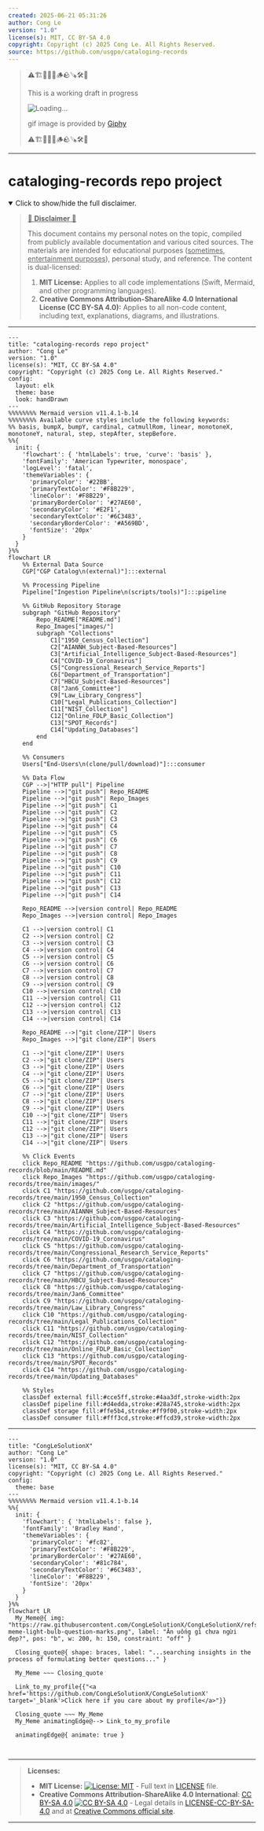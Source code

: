 ```yaml
---
created: 2025-06-21 05:31:26
author: Cong Le
version: "1.0"
license(s): MIT, CC BY-SA 4.0
copyright: Copyright (c) 2025 Cong Le. All Rights Reserved.
source: https://github.com/usgpo/cataloging-records
---
```



> ⚠️🏗️🚧🦺🧱🪵🪨🪚🛠️👷
> 
> This is a working draft in progress
> 
> ![Loading...](https://media0.giphy.com/media/v1.Y2lkPTc5MGI3NjExMnlyczdqa2hwemJ5NDdudGpianNvYnlhYTN4bzN3aW8xM3g2MXhodiZlcD12MV9pbnRlcm5hbF9naWZfYnlfaWQmY3Q9Zw/EYqGrbF2DG0mc/giphy.gif)
>
> gif image is provided by [Giphy](https://giphy.com)
> 
> ⚠️🏗️🚧🦺🧱🪵🪨🪚🛠️👷


----




# cataloging-records repo project
<details open>
<summary>Click to show/hide the full disclaimer.</summary>
   
> <ins>📢 **Disclaimer** 🚨</ins>
>
> This document contains my personal notes on the topic,
> compiled from publicly available documentation and various cited sources.
> The materials are intended for educational purposes (<ins>sometimes, entertainment purposes</ins>), personal study, and reference.
> The content is dual-licensed:
> 1. **MIT License:** Applies to all code implementations (Swift, Mermaid, and other programming languages).
> 2. **Creative Commons Attribution-ShareAlike 4.0 International License (CC BY-SA 4.0):** Applies to all non-code content, including text, explanations, diagrams, and illustrations.

</details>


----

```mermaid
---
title: "cataloging-records repo project"
author: "Cong Le"
version: "1.0"
license(s): "MIT, CC BY-SA 4.0"
copyright: "Copyright (c) 2025 Cong Le. All Rights Reserved."
config:
  layout: elk
  theme: base
  look: handDrawn
---
%%%%%%%% Mermaid version v11.4.1-b.14
%%%%%%%% Available curve styles include the following keywords:
%% basis, bumpX, bumpY, cardinal, catmullRom, linear, monotoneX, monotoneY, natural, step, stepAfter, stepBefore.
%%{
  init: {
    'flowchart': { 'htmlLabels': true, 'curve': 'basis' },
    'fontFamily': 'American Typewriter, monospace',
    'logLevel': 'fatal',
    'themeVariables': {
      'primaryColor': '#22BB',
      'primaryTextColor': '#F8B229',
      'lineColor': '#F8B229',
      'primaryBorderColor': '#27AE60',
      'secondaryColor': '#E2F1',
      'secondaryTextColor': '#6C3483',
      'secondaryBorderColor': '#A569BD',
      'fontSize': '20px'
    }
  }
}%%
flowchart LR
    %% External Data Source
    CGP["CGP Catalog\n(external)"]:::external

    %% Processing Pipeline
    Pipeline["Ingestion Pipeline\n(scripts/tools)"]:::pipeline

    %% GitHub Repository Storage
    subgraph "GitHub Repository" 
        Repo_README["README.md"] 
        Repo_Images["images/"]
        subgraph "Collections"
            C1["1950_Census_Collection"]
            C2["AIANNH_Subject-Based-Resources"]
            C3["Artificial_Intelligence_Subject-Based-Resources"]
            C4["COVID-19_Coronavirus"]
            C5["Congressional_Research_Service_Reports"]
            C6["Department_of_Transportation"]
            C7["HBCU_Subject-Based-Resources"]
            C8["Jan6_Committee"]
            C9["Law_Library_Congress"]
            C10["Legal_Publications_Collection"]
            C11["NIST_Collection"]
            C12["Online_FDLP_Basic_Collection"]
            C13["SPOT_Records"]
            C14["Updating_Databases"]
        end
    end

    %% Consumers
    Users["End-Users\n(clone/pull/download)"]:::consumer

    %% Data Flow
    CGP -->|"HTTP pull"| Pipeline
    Pipeline -->|"git push"| Repo_README
    Pipeline -->|"git push"| Repo_Images
    Pipeline -->|"git push"| C1
    Pipeline -->|"git push"| C2
    Pipeline -->|"git push"| C3
    Pipeline -->|"git push"| C4
    Pipeline -->|"git push"| C5
    Pipeline -->|"git push"| C6
    Pipeline -->|"git push"| C7
    Pipeline -->|"git push"| C8
    Pipeline -->|"git push"| C9
    Pipeline -->|"git push"| C10
    Pipeline -->|"git push"| C11
    Pipeline -->|"git push"| C12
    Pipeline -->|"git push"| C13
    Pipeline -->|"git push"| C14
    
    Repo_README -->|version control| Repo_README
    Repo_Images -->|version control| Repo_Images
    
    C1 -->|version control| C1
    C2 -->|version control| C2
    C3 -->|version control| C3
    C4 -->|version control| C4
    C5 -->|version control| C5
    C6 -->|version control| C6
    C7 -->|version control| C7
    C8 -->|version control| C8
    C9 -->|version control| C9
    C10 -->|version control| C10
    C11 -->|version control| C11
    C12 -->|version control| C12
    C13 -->|version control| C13
    C14 -->|version control| C14
    
    Repo_README -->|"git clone/ZIP"| Users
    Repo_Images -->|"git clone/ZIP"| Users
    
    C1 -->|"git clone/ZIP"| Users
    C2 -->|"git clone/ZIP"| Users
    C3 -->|"git clone/ZIP"| Users
    C4 -->|"git clone/ZIP"| Users
    C5 -->|"git clone/ZIP"| Users
    C6 -->|"git clone/ZIP"| Users
    C7 -->|"git clone/ZIP"| Users
    C8 -->|"git clone/ZIP"| Users
    C9 -->|"git clone/ZIP"| Users
    C10 -->|"git clone/ZIP"| Users
    C11 -->|"git clone/ZIP"| Users
    C12 -->|"git clone/ZIP"| Users
    C13 -->|"git clone/ZIP"| Users
    C14 -->|"git clone/ZIP"| Users

    %% Click Events
    click Repo_README "https://github.com/usgpo/cataloging-records/blob/main/README.md"
    click Repo_Images "https://github.com/usgpo/cataloging-records/tree/main/images/"
    click C1 "https://github.com/usgpo/cataloging-records/tree/main/1950_Census_Collection"
    click C2 "https://github.com/usgpo/cataloging-records/tree/main/AIANNH_Subject-Based-Resources"
    click C3 "https://github.com/usgpo/cataloging-records/tree/main/Artificial_Intelligence_Subject-Based-Resources"
    click C4 "https://github.com/usgpo/cataloging-records/tree/main/COVID-19_Coronavirus"
    click C5 "https://github.com/usgpo/cataloging-records/tree/main/Congressional_Research_Service_Reports"
    click C6 "https://github.com/usgpo/cataloging-records/tree/main/Department_of_Transportation"
    click C7 "https://github.com/usgpo/cataloging-records/tree/main/HBCU_Subject-Based-Resources"
    click C8 "https://github.com/usgpo/cataloging-records/tree/main/Jan6_Committee"
    click C9 "https://github.com/usgpo/cataloging-records/tree/main/Law_Library_Congress"
    click C10 "https://github.com/usgpo/cataloging-records/tree/main/Legal_Publications_Collection"
    click C11 "https://github.com/usgpo/cataloging-records/tree/main/NIST_Collection"
    click C12 "https://github.com/usgpo/cataloging-records/tree/main/Online_FDLP_Basic_Collection"
    click C13 "https://github.com/usgpo/cataloging-records/tree/main/SPOT_Records"
    click C14 "https://github.com/usgpo/cataloging-records/tree/main/Updating_Databases"

    %% Styles
    classDef external fill:#cce5ff,stroke:#4aa3df,stroke-width:2px
    classDef pipeline fill:#d4edda,stroke:#28a745,stroke-width:2px
    classDef storage fill:#ffe5b4,stroke:#ff9f00,stroke-width:2px
    classDef consumer fill:#fff3cd,stroke:#ffcd39,stroke-width:2px

```

-----

<!-- 
```mermaid
%% Current Mermaid version
info
```  -->


```mermaid
---
title: "CongLeSolutionX"
author: "Cong Le"
version: "1.0"
license(s): "MIT, CC BY-SA 4.0"
copyright: "Copyright (c) 2025 Cong Le. All Rights Reserved."
config:
  theme: base
---
%%%%%%%% Mermaid version v11.4.1-b.14
%%{
  init: {
    'flowchart': { 'htmlLabels': false },
    'fontFamily': 'Bradley Hand',
    'themeVariables': {
      'primaryColor': '#fc82',
      'primaryTextColor': '#F8B229',
      'primaryBorderColor': '#27AE60',
      'secondaryColor': '#81c784',
      'secondaryTextColor': '#6C3483',
      'lineColor': '#F8B229',
      'fontSize': '20px'
    }
  }
}%%
flowchart LR
  My_Meme@{ img: "https://raw.githubusercontent.com/CongLeSolutionX/CongLeSolutionX/refs/heads/main/assets/images/My-meme-light-bulb-question-marks.png", label: "Ăn uống gì chưa ngừi đẹp?", pos: "b", w: 200, h: 150, constraint: "off" }

  Closing_quote@{ shape: braces, label: "...searching insights in the process of formulating better questions..." }
    
  My_Meme ~~~ Closing_quote
    
  Link_to_my_profile{{"<a href='https://github.com/CongLeSolutionX/CongLeSolutionX' target='_blank'>Click here if you care about my profile</a>"}}

  Closing_quote ~~~ My_Meme
  My_Meme animatingEdge@--> Link_to_my_profile
  
  animatingEdge@{ animate: true }



```

---
>**Licenses:**
>
>- **MIT License:**  [![License: MIT](https://img.shields.io/badge/License-MIT-yellow.svg)](LICENSE) - Full text in [LICENSE](LICENSE) file.
>- **Creative Commons Attribution-ShareAlike 4.0 International**: [CC BY-SA 4.0](https://creativecommons.org/licenses/by-sa/4.0/) [![CC BY-SA 4.0](https://licensebuttons.net/l/by-sa/4.0/88x31.png)](https://creativecommons.org/licenses/by-sa/4.0/) - Legal details in [LICENSE-CC-BY-SA-4.0](THE_PAST/LICENSE-CC-BY-SA-4.0) and at [Creative Commons official site](https://creativecommons.org/licenses/by-sa/4.0/).
>
---
